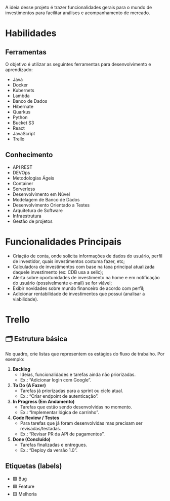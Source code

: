A ideia desse projeto é trazer funcionalidades gerais para o mundo de investimentos para facilitar análises e acompanhamento de mercado.

# Habilidades

## Ferramentas

O objetivo é utilizar as seguintes ferramentas para desenvolvimento e aprendizado:

- Java
- Docker
- Kubernets
- Lambda
- Banco de Dados
- Hibernate
- Quarkus
- Python
- Bucket S3
- React
- JavaScript
- Trello

## Conhecimento

- API REST
- DEVOps
- Metodologias Ágeis
- Container
- Serverless
- Desenvolvimento em Núvel
- Modelagem de Banco de Dados
- Desenvolvimento Orientado a Testes
- Arquitetura de Software
- Infraestrutura
- Gestão de projetos

# Funcionalidades Principais

- Criação de conta, onde solicita informações de dados do usuário, perfil de investidor, quais investimentos costuma fazer, etc;
- Calculadora de investimentos com base na taxa principal atualizada daquele investimento (ex: CDB usa a selic);
- Alerta sobre oportunidades de investimento na home e em notificação do usuário (possivelmente e-mail) se for viável;
- Exibir novidades sobre mundo financeiro de acordo com perfil;
- Adicionar rentabilidade de investimentos que possui (analisar a viabilidade).

# Trello

## 🗂 Estrutura básica

No quadro, crie listas que representem os estágios do fluxo de trabalho. Por exemplo:

1. **Backlog**
    - Ideias, funcionalidades e tarefas ainda não priorizadas.
    - Ex.: “Adicionar login com Google”.
2. **To Do (A Fazer)**
    - Tarefas já priorizadas para a sprint ou ciclo atual.
    - Ex.: “Criar endpoint de autenticação”.
3. **In Progress (Em Andamento)**
    - Tarefas que estão sendo desenvolvidas no momento.
    - Ex.: “Implementar lógica de carrinho”.
4. **Code Review / Testes**
    - Para tarefas que já foram desenvolvidas mas precisam ser revisadas/testadas.
    - Ex.: “Revisar PR da API de pagamentos”.
5. **Done (Concluído)**
    - Tarefas finalizadas e entregues.
    - Ex.: “Deploy da versão 1.0”.

## Etiquetas (labels)

- 🟥 Bug
- 🟩 Feature
- 🟨 Melhoria

